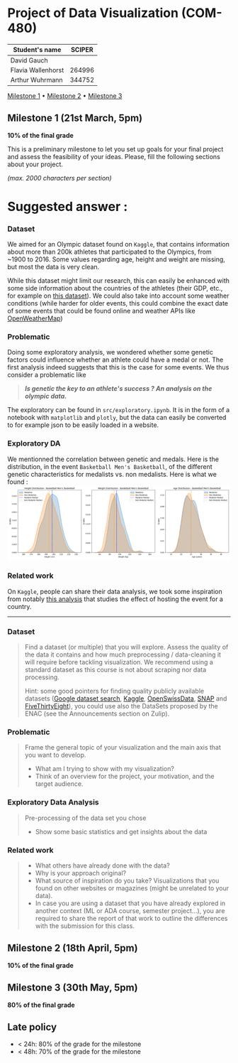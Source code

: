 # Project of Data Visualization (COM-480)

| Student's name | SCIPER |
| -------------- | ------ |
| David Gauch | |
| Flavia Wallenhorst | 264996 |
| Arthur Wuhrmann | 344752 |

[Milestone 1](#milestone-1) • [Milestone 2](#milestone-2) • [Milestone 3](#milestone-3)

## Milestone 1 (21st March, 5pm)

**10% of the final grade**

This is a preliminary milestone to let you set up goals for your final project and assess the feasibility of your ideas.
Please, fill the following sections about your project.

*(max. 2000 characters per section)*

Suggested answer : 
===

### Dataset
We aimed for an Olympic dataset found on `Kaggle`, that contains information about more than 200k athletes that participated to the Olympics, from ~1900 to 2016. Some values regarding age, height and weight are missing, but most the data is very clean.

While this dataset might limit our research, this can easily be enhanced with some side information about the countries of the athletes (their GDP, etc., for example on [this dataset](https://github.com/bnokoro/Data-Science/blob/master/countries%20of%20the%20world.csv)). We could also take into account some weather conditions (while harder for older events, this could combine the exact date of some events that could be found online and weather APIs like [OpenWeatherMap](https://openweathermap.org/history))

### Problematic

Doing some exploratory analysis, we wondered whether some genetic factors could influence whether an athlete could have a medal or not. The first analysis indeed suggests that this is the case for some events. We thus consider a problematic like 

> ***Is genetic the key to an athlete's success ? An analysis on the olympic data.***

The exploratory can be found in `src/exploratory.ipynb`. It is in the form of a notebook with `matplotlib` and `plotly`, but the data can easily be converted to for example json to be easily loaded in a website.

### Exploratory DA

We mentionned the correlation between genetic and medals. Here is the distribution, in the event `Basketball Men's Basketball`, of the different genetic characteristics for medalists vs. non medalists. Here is what we found : 
![Figure](images/basket.png)

### Related work

On `Kaggle`, people can share their data analysis, we took some inspiration from notably [this analysis](https://www.kaggle.com/code/joshuaswords/does-hosting-the-olympics-improve-performance) that studies the effect of hosting the event for a country. 

---

### Dataset

> Find a dataset (or multiple) that you will explore. Assess the quality of the data it contains and how much preprocessing / data-cleaning it will require before tackling visualization. We recommend using a standard dataset as this course is not about scraping nor data processing.
>
> Hint: some good pointers for finding quality publicly available datasets ([Google dataset search](https://datasetsearch.research.google.com/), [Kaggle](https://www.kaggle.com/datasets), [OpenSwissData](https://opendata.swiss/en/), [SNAP](https://snap.stanford.edu/data/) and [FiveThirtyEight](https://data.fivethirtyeight.com/)), you could use also the DataSets proposed by the ENAC (see the Announcements section on Zulip).

### Problematic

> Frame the general topic of your visualization and the main axis that you want to develop.
> - What am I trying to show with my visualization?
> - Think of an overview for the project, your motivation, and the target audience.

### Exploratory Data Analysis

> Pre-processing of the data set you chose
> - Show some basic statistics and get insights about the data

### Related work


> - What others have already done with the data?
> - Why is your approach original?
> - What source of inspiration do you take? Visualizations that you found on other websites or magazines (might be unrelated to your data).
> - In case you are using a dataset that you have already explored in another context (ML or ADA course, semester project...), you are required to share the report of that work to outline the differences with the submission for this class.

## Milestone 2 (18th April, 5pm)

**10% of the final grade**


## Milestone 3 (30th May, 5pm)

**80% of the final grade**


## Late policy

- < 24h: 80% of the grade for the milestone
- < 48h: 70% of the grade for the milestone

